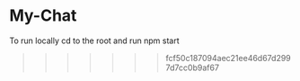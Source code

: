 # My-Chat

To run locally cd to the root and run npm start
>>>>>>> fcf50c187094aec21ee46d67d2997d7cc0b9af67
